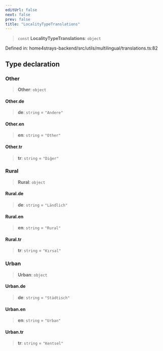 ```yaml
---
editUrl: false
next: false
prev: false
title: "LocalityTypeTranslations"
---
```


> `const` **LocalityTypeTranslations**: `object`

Defined in: home4strays-backend/src/utils/multilingual/translations.ts:82

## Type declaration

### Other

> **Other**: `object`

#### Other.de

> **de**: `string` = `"Andere"`

#### Other.en

> **en**: `string` = `"Other"`

#### Other.tr

> **tr**: `string` = `"Diğer"`

### Rural

> **Rural**: `object`

#### Rural.de

> **de**: `string` = `"Ländlich"`

#### Rural.en

> **en**: `string` = `"Rural"`

#### Rural.tr

> **tr**: `string` = `"Kırsal"`

### Urban

> **Urban**: `object`

#### Urban.de

> **de**: `string` = `"Städtisch"`

#### Urban.en

> **en**: `string` = `"Urban"`

#### Urban.tr

> **tr**: `string` = `"Kentsel"`
